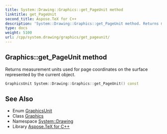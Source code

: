 ```yaml
---
title: System::Drawing::Graphics::get_PageUnit method
linktitle: get_PageUnit
second_title: Aspose.TeX for C++
description: 'System::Drawing::Graphics::get_PageUnit method. Returns measurement units used for page coordinates on the surface represented by the current object in C++.'
type: docs
weight: 5100
url: /cpp/system.drawing/graphics/get_pageunit/
---
```

## Graphics::get_PageUnit method


Returns measurement units used for page coordinates on the surface represented by the current object.

```cpp
GraphicsUnit System::Drawing::Graphics::get_PageUnit() const
```

## See Also

* Enum [GraphicsUnit](../../graphicsunit/)
* Class [Graphics](../)
* Namespace [System::Drawing](../../)
* Library [Aspose.TeX for C++](../../../)
